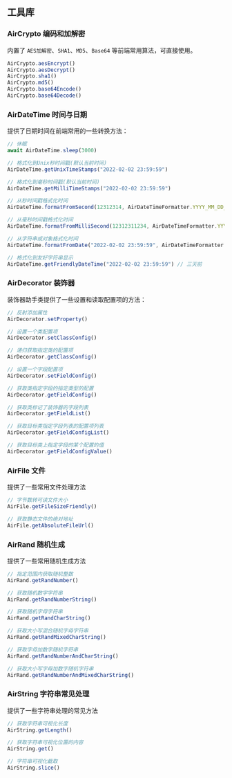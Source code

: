 ## 工具库

### AirCrypto 编码和加解密

内置了 `AES加解密`、`SHA1`、`MD5`、`Base64` 等前端常用算法，可直接使用。

```typescript
AirCrypto.aesEncrypt()
AirCrypto.aesDecrypt()
AirCrypto.sha1()
AirCrypto.md5()
AirCrypto.base64Encode()
AirCrypto.base64Decode()
```

### AirDateTime 时间与日期

提供了日期时间在前端常用的一些转换方法：

```typescript
// 休眠
await AirDateTime.sleep(3000)

// 格式化到Unix秒时间戳(默认当前时间)
AirDateTime.getUnixTimeStamps("2022-02-02 23:59:59")

// 格式化到毫秒时间戳(默认当前时间)
AirDateTime.getMilliTimeStamps("2022-02-02 23:59:59")

// 从秒时间戳格式化时间
AirDateTime.formatFromSecond(12312314, AirDateTimeFormatter.YYYY_MM_DD_HH_mm_ss)

// 从毫秒时间戳格式化时间
AirDateTime.formatFromMilliSecond(12312311234, AirDateTimeFormatter.YYYY_MM_DD_HH_mm_ss)

// 从字符串或对象格式化时间
AirDateTime.formatFromDate("2022-02-02 23:59:59", AirDateTimeFormatter.YYYY_MM_DD_HH_mm_ss)

// 格式化到友好字符串显示
AirDateTime.getFriendlyDateTime("2022-02-02 23:59:59") // 三天前

```

### AirDecorator 装饰器

装饰器助手类提供了一些设置和读取配置项的方法：

```typescript
// 反射添加属性
AirDecorator.setProperty()

// 设置一个类配置项
AirDecorator.setClassConfig()

// 递归获取指定类的配置项
AirDecorator.getClassConfig()

// 设置一个字段配置项
AirDecorator.setFieldConfig()

// 获取类指定字段的指定类型的配置
AirDecorator.getFieldConfig()

// 获取类标记了装饰器的字段列表
AirDecorator.getFieldList()

// 获取目标类指定字段列表的配置项列表
AirDecorator.getFieldConfigList()

// 获取目标类上指定字段的某个配置的值
AirDecorator.getFieldConfigValue()
```

### AirFile 文件

提供了一些常用文件处理方法

```typescript
// 字节数转可读文件大小
AirFile.getFileSizeFriendly()

// 获取静态文件的绝对地址
AirFile.getAbsoluteFileUrl()
```

### AirRand 随机生成

提供了一些常用随机生成方法

```typescript
// 指定范围内获取随机整数
AirRand.getRandNumber()

// 获取随机数字字符串
AirRand.getRandNumberString()

// 获取随机字母字符串
AirRand.getRandCharString()

// 获取大小写混合随机字母字符串
AirRand.getRandMixedCharString()

// 获取字母加数字随机字符串
AirRand.getRandNumberAndCharString()

// 获取大小写字母加数字随机字符串
AirRand.getRandNumberAndMixedCharString()
```

### AirString 字符串常见处理

提供了一些字符串处理的常见方法

```typescript
// 获取字符串可视化长度
AirString.getLength()

// 获取字符串可视化位置的内容
AirString.get()

// 字符串可视化截取
AirString.slice()
```
